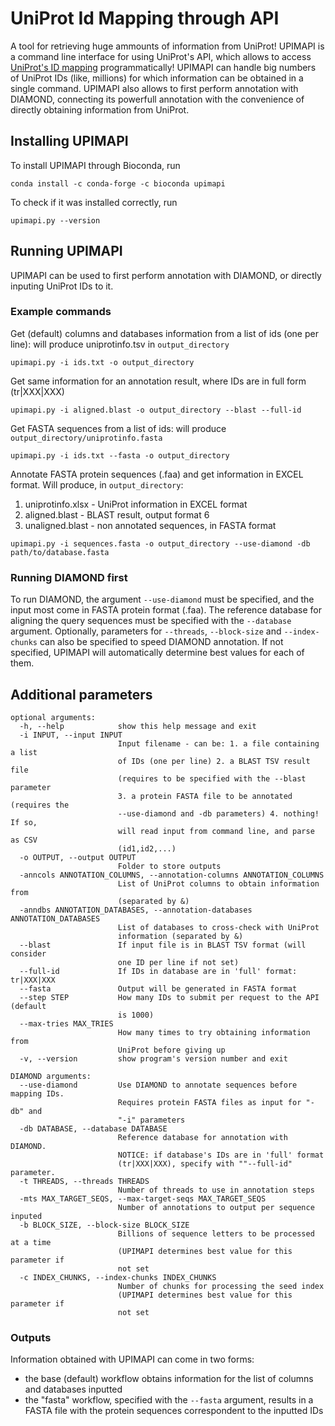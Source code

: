 # UniProt Id Mapping through API

A tool for retrieving huge ammounts of information from UniProt! 
UPIMAPI is a command line interface for using UniProt's API, which allows to access [UniProt's ID mapping](https://www.uniprot.org/uploadlists/) programmatically!
UPIMAPI can handle big numbers of UniProt IDs (like, millions) for which information can be obtained in a single command.
UPIMAPI also allows to first perform annotation with DIAMOND, connecting its powerfull annotation with the convenience of directly obtaining information from UniProt.

## Installing UPIMAPI

To install UPIMAPI through Bioconda, run
```
conda install -c conda-forge -c bioconda upimapi
```
To check if it was installed correctly, run
```
upimapi.py --version
```

## Running UPIMAPI

UPIMAPI can be used to first perform annotation with DIAMOND, or directly inputing UniProt IDs to it.

### Example commands

Get (default) columns and databases information from a list of ids (one per line): will produce uniprotinfo.tsv in ```output_directory```
```
upimapi.py -i ids.txt -o output_directory
```
Get same information for an annotation result, where IDs are in full form (tr|XXX|XXX)
```
upimapi.py -i aligned.blast -o output_directory --blast --full-id
```
Get FASTA sequences from a list of ids: will produce ```output_directory/uniprotinfo.fasta```
```
upimapi.py -i ids.txt --fasta -o output_directory
```
Annotate FASTA protein sequences (.faa) and get information in EXCEL format. Will produce, in ```output_directory```: 
1. uniprotinfo.xlsx - UniProt information in EXCEL format  
2. aligned.blast - BLAST result, output format 6
3. unaligned.blast - non annotated sequences, in FASTA format
```
upimapi.py -i sequences.fasta -o output_directory --use-diamond -db path/to/database.fasta
```

### Running DIAMOND first

To run DIAMOND, the argument ```--use-diamond``` must be specified, and the input most come in FASTA protein format (.faa).
The reference database for aligning the query sequences must be specified with the ```--database``` argument. 
Optionally, parameters for ```--threads```, ```--block-size``` and ```--index-chunks``` can also be specified to speed DIAMOND annotation. 
If not specified, UPIMAPI will automatically determine best values for each of them.

## Additional parameters

```
optional arguments:
  -h, --help            show this help message and exit
  -i INPUT, --input INPUT
                        Input filename - can be: 1. a file containing a list
                        of IDs (one per line) 2. a BLAST TSV result file
                        (requires to be specified with the --blast parameter
                        3. a protein FASTA file to be annotated (requires the
                        --use-diamond and -db parameters) 4. nothing! If so,
                        will read input from command line, and parse as CSV
                        (id1,id2,...)
  -o OUTPUT, --output OUTPUT
                        Folder to store outputs
  -anncols ANNOTATION_COLUMNS, --annotation-columns ANNOTATION_COLUMNS
                        List of UniProt columns to obtain information from
                        (separated by &)
  -anndbs ANNOTATION_DATABASES, --annotation-databases ANNOTATION_DATABASES
                        List of databases to cross-check with UniProt
                        information (separated by &)
  --blast               If input file is in BLAST TSV format (will consider
                        one ID per line if not set)
  --full-id             If IDs in database are in 'full' format: tr|XXX|XXX
  --fasta               Output will be generated in FASTA format
  --step STEP           How many IDs to submit per request to the API (default
                        is 1000)
  --max-tries MAX_TRIES
                        How many times to try obtaining information from
                        UniProt before giving up
  -v, --version         show program's version number and exit

DIAMOND arguments:
  --use-diamond         Use DIAMOND to annotate sequences before mapping IDs.
                        Requires protein FASTA files as input for "-db" and
                        "-i" parameters
  -db DATABASE, --database DATABASE
                        Reference database for annotation with DIAMOND.
                        NOTICE: if database's IDs are in 'full' format
                        (tr|XXX|XXX), specify with ""--full-id" parameter.
  -t THREADS, --threads THREADS
                        Number of threads to use in annotation steps
  -mts MAX_TARGET_SEQS, --max-target-seqs MAX_TARGET_SEQS
                        Number of annotations to output per sequence inputed
  -b BLOCK_SIZE, --block-size BLOCK_SIZE
                        Billions of sequence letters to be processed at a time
                        (UPIMAPI determines best value for this parameter if
                        not set
  -c INDEX_CHUNKS, --index-chunks INDEX_CHUNKS
                        Number of chunks for processing the seed index
                        (UPIMAPI determines best value for this parameter if
                        not set
```

### Outputs

Information obtained with UPIMAPI can come in two forms:
* the base (default) workflow obtains information for the list of columns and databases inputted
* the "fasta" workflow, specified with the ```--fasta``` argument, results in a FASTA file with the protein sequences correspondent to the inputted IDs
